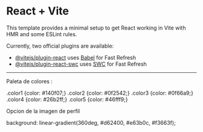 # React + Vite

This template provides a minimal setup to get React working in Vite with HMR and some ESLint rules.

Currently, two official plugins are available:

- [@vitejs/plugin-react](https://github.com/vitejs/vite-plugin-react/blob/main/packages/plugin-react/README.md) uses [Babel](https://babeljs.io/) for Fast Refresh
- [@vitejs/plugin-react-swc](https://github.com/vitejs/vite-plugin-react-swc) uses [SWC](https://swc.rs/) for Fast Refresh


-------------------------------------------------------------------------------------------------------------------------------
Paleta de colores :

.color1 {color: #140f07;}
.color2 {color: #0f2542;}
.color3 {color: #0f66a9;}
.color4 {color: #26b2ff;}
.color5 {color: #46fff9;}


Opcion de la imagen de perfil

 background: linear-gradient(360deg, #d62400, #e63b0c, #f3663f);
